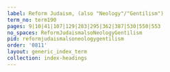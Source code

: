 ```yaml
---
label: Reform Judaism, (also "Neology"/"Gentilism")
term_no: term190
pages: 9|10|41|107|129|283|295|362|387|530|550|553
no_spaces: ReformJudaismalsoNeologyGentilism
pid: reformjudaismalsoneologygentilism
order: '0811'
layout: generic_index_term
collection: index-headings
---
```

